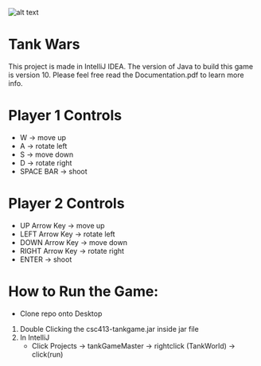 ![alt text](https://raw.githubusercontent.com/chrisrosana/Tanks-wars/master/Screen%20Shot%202019-09-13%20at%202.12.58%20PM.png)

# Tank Wars

This project is made in IntelliJ IDEA. The version of Java to build this game is version 10.
Please feel free read the Documentation.pdf to learn more info.
 
# Player 1 Controls
* W -> move up
* A -> rotate left
* S -> move down
* D -> rotate right
* SPACE BAR -> shoot

# Player 2 Controls
* UP Arrow Key -> move up
* LEFT Arrow Key -> rotate left
* DOWN Arrow Key -> move down
* RIGHT Arrow Key -> rotate right
* ENTER -> shoot

# How to Run the Game:
* Clone repo onto Desktop
1) Double Clicking the csc413-tankgame.jar inside jar file
2) In IntelliJ
	* Click Projects -> tankGameMaster -> rightclick (TankWorld) -> click(run)

